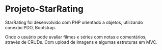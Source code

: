 # Projeto-StarRating

StarRating foi desenvolvido com PHP orientado a objetos, utilizando conexão PDO, Bootstrap.

Onde o usuário pode avaliar filmes e séries com notas e comentários, através de CRUDs. Com upload de imagens e algumas estruturas em MVC.
